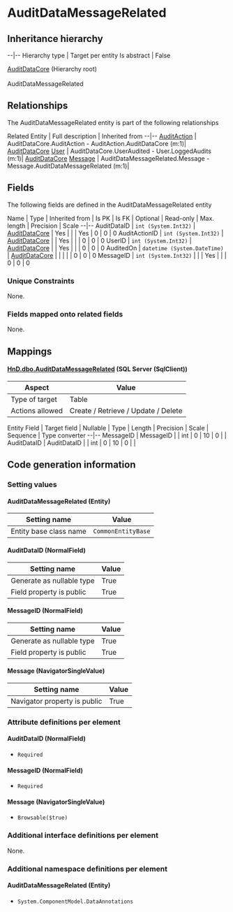 ﻿AuditDataMessageRelated
================

## Inheritance hierarchy

--|--
Hierarchy type | Target per entity
Is abstract | False
<p>
<a href="../../_DefaultGroup/Entities/AuditDataCore.htm">AuditDataCore</a> (Hierarchy root)<br/>
&nbsp;&nbsp;&nbsp;<i class="fa fa-arrow-up"></i><br/>
AuditDataMessageRelated
</p>

## Relationships

The AuditDataMessageRelated entity is part of the following relationships 

Related Entity | Full description  | Inherited from
--|--
[AuditAction](../../_DefaultGroup/Entities/AuditAction.htm) | AuditDataCore.AuditAction - AuditAction.AuditDataCore (m:1)|  [AuditDataCore](../../_DefaultGroup/Entities/AuditDataCore.htm) 
[User](../../_DefaultGroup/Entities/User.htm) | AuditDataCore.UserAudited - User.LoggedAudits (m:1)|  [AuditDataCore](../../_DefaultGroup/Entities/AuditDataCore.htm) 
[Message](../../_DefaultGroup/Entities/Message.htm) | AuditDataMessageRelated.Message - Message.AuditDataMessageRelated (m:1)| 

## Fields

The following fields are defined in the AuditDataMessageRelated entity 

Name | Type | Inherited from | Is PK | Is FK | Optional | Read-only | Max. length | Precision | Scale
--|--
AuditDataID | `int (System.Int32)` | [AuditDataCore](../../_DefaultGroup/Entities/AuditDataCore.htm)  | Yes |  |  | Yes | 0 | 0 | 0
AuditActionID | `int (System.Int32)` | [AuditDataCore](../../_DefaultGroup/Entities/AuditDataCore.htm)  |  | Yes |  |  | 0 | 0 | 0
UserID | `int (System.Int32)` | [AuditDataCore](../../_DefaultGroup/Entities/AuditDataCore.htm)  |  | Yes |  |  | 0 | 0 | 0
AuditedOn | `datetime (System.DateTime)` | [AuditDataCore](../../_DefaultGroup/Entities/AuditDataCore.htm)  |  |  |  |  | 0 | 0 | 0
MessageID | `int (System.Int32)` |   |  | Yes |  |  | 0 | 0 | 0

### Unique Constraints
None.

### Fields mapped onto related fields
None.

## Mappings

#### [HnD.dbo.AuditDataMessageRelated](../../../SQL_Server_SqlClient/HnD/dbo/AuditDataMessageRelated.htm) (SQL Server (SqlClient))

Aspect | Value
--|--
Type of target | Table
Actions allowed | Create / Retrieve / Update / Delete

Entity Field | Target field | Nullable | Type | Length | Precision | Scale | Sequence | Type converter
--|--
MessageID | MessageID |  | int | 0 | 10 | 0 |  | 
AuditDataID | AuditDataID |  | int | 0 | 10 | 0 |  | 

## Code generation information

### Setting values
#### AuditDataMessageRelated (Entity)
Setting name | Value
--|--
Entity base class name | `CommonEntityBase`

#### AuditDataID (NormalField)
Setting name | Value
--|--
Generate as nullable type | True
Field property is public | True

#### MessageID (NormalField)
Setting name | Value
--|--
Generate as nullable type | True
Field property is public | True

#### Message (NavigatorSingleValue)
Setting name | Value
--|--
Navigator property is public | True

### Attribute definitions per element

#### AuditDataID (NormalField)

* `Required`

#### MessageID (NormalField)

* `Required`

#### Message (NavigatorSingleValue)

* `Browsable($true)`


### Additional interface definitions per element

None.

### Additional namespace definitions per element

#### AuditDataMessageRelated (Entity)

* `System.ComponentModel.DataAnnotations`

